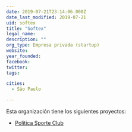 ```yaml
---
date: 2019-07-21T23:14:06.000Z
date_last_modified: 2019-07-21
uid: softex
title: "Softex"
legal_name: 
description: ""
org_type: Empresa privada (startup)
website: 
year_founded: 
facebook: 
twitter: 
tags:

cities: 
  - São Paulo

---
```


Esta organización tiene los siguientes proyectos:

- [Politica Sporte Club](/i/politica-sporte-club.html)
